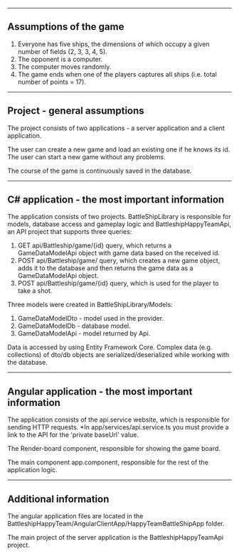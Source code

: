 --------------------------------------------------
Assumptions of the game
--------------------------------------------------

1. Everyone has five ships, the dimensions of which occupy a given number of fields (2, 3, 3, 4, 5).
2. The opponent is a computer.
4. The computer moves randomly.
5. The game ends when one of the players captures all ships (i.e. total number of points = 17).


--------------------------------------------------
Project - general assumptions
--------------------------------------------------

The project consists of two applications - a server application and a client application.

The user can create a new game and load an existing one if he knows its id.
The user can start a new game without any problems.

The course of the game is continuously saved in the database.

--------------------------------------------------
C# application - the most important information
--------------------------------------------------

The application consists of two projects.
BattleShipLibrary is responsible for models, database access and gameplay logic and
BattleshipHappyTeamApi, an API project that supports three queries:

1. GET api/Battleship/game/{id} query, which returns a GameDataModelApi object with game data based on the received id.   
2. POST api/Battleship/game/ query, which creates a new game object, adds it to the database and then returns the game data as a GameDataModelApi object.
3. POST api/Battleship/game/{id} query, which is used for the player to take a shot.

Three models were created in BattleShipLibrary/Models:
1. GameDataModelDto - model used in the provider.
2. GameDataModelDb - database model.
3. GameDataModelApi - model returned by Api.

Data is accessed by using Entity Framework Core.
Complex data (e.g. collections) of dto/db objects are serialized/deserialized while working with the database.

---------------------------------------------------------
Angular application - the most important information
---------------------------------------------------------

The application consists of the api.service website, which is responsible for sending HTTP requests.
  *In app/services/api.service.ts you must provide a link to the API for the 'private baseUrl' value.

The Render-board component, responsible for showing the game board.

The main component app.component, responsible for the rest of the application logic.

---------------------------------------------------------
Additional information
---------------------------------------------------------

The angular application files are located in the BattleshipHappyTeam/AngularClientApp/HappyTeamBattleShipApp folder.

The main project of the server application is the BattleshipHappyTeamApi project.
